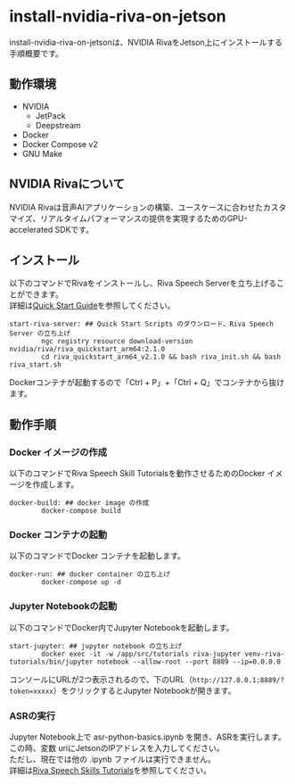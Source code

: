 # install-nvidia-riva-on-jetson
install-nvidia-riva-on-jetsonは、NVIDIA RivaをJetson上にインストールする手順概要です。


## 動作環境
- NVIDIA
    - JetPack
    - Deepstream
- Docker
- Docker Compose v2
- GNU Make

## NVIDIA Rivaについて
NVIDIA Rivaは音声AIアプリケーションの構築、ユースケースに合わせたカスタマイズ、リアルタイムパフォーマンスの提供を実現するためのGPU-accelerated SDKです。

## インストール
以下のコマンドでRivaをインストールし、Riva Speech Serverを立ち上げることができます。  
詳細は[Quick Start Guide](https://docs.nvidia.com/deeplearning/riva/user-guide/docs/quick-start-guide.html)を参照してください。

```
start-riva-server: ## Quick Start Scripts のダウンロード、Riva Speech Server の立ち上げ
        ngc registry resource download-version nvidia/riva/riva_quickstart_arm64:2.1.0
        cd riva_quickstart_arm64_v2.1.0 && bash riva_init.sh && bash riva_start.sh
```
Dockerコンテナが起動するので「Ctrl + P」+「Ctrl + Q」でコンテナから抜けます。



## 動作手順
### Docker イメージの作成
以下のコマンドでRiva Speech Skill Tutorialsを動作させるためのDocker イメージを作成します。
```
docker-build: ## docker image の作成
        docker-compose build
```

### Docker コンテナの起動
以下のコマンドでDocker コンテナを起動します。
```
docker-run: ## docker container の立ち上げ
        docker-compose up -d
```

### Jupyter Notebookの起動
以下のコマンドでDocker内でJupyter Notebookを起動します。
```
start-jupyter: ## jupyter notebook の立ち上げ
        docker exec -it -w /app/src/tutorials riva-jupyter venv-riva-tutorials/bin/jupyter notebook --allow-root --port 8889 --ip=0.0.0.0
```   
コンソールにURLが2つ表示されるので、下のURL（`http://127.0.0.1:8889/?token=xxxxx`）をクリックするとJupyter Notebookが開きます。

### ASRの実行
Jupyter Notebook上で asr-python-basics.ipynb を開き、ASRを実行します。  
この時、変数 uriにJetsonのIPアドレスを入力してください。  
ただし、現在では他の .ipynb ファイルは実行できません。  
詳細は[Riva Speech Skills Tutorials](https://github.com/nvidia-riva/tutorials)を参照してください。
